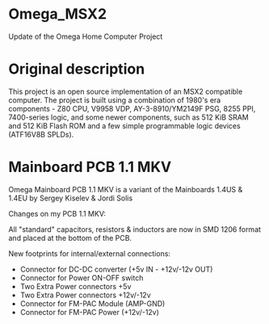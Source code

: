 # Omega_MSX2
Update of the Omega Home Computer Project

# Original description

This project is an open source implementation of an MSX2 compatible computer. The project is built using a combination of 1980's era components - Z80 CPU, V9958 VDP, AY-3-8910/YM2149F PSG, 8255 PPI, 7400-series logic, and some newer components, such as 512 KiB SRAM and 512 KiB Flash ROM and a few simple programmable logic devices (ATF16V8B SPLDs).

# Mainboard PCB 1.1 MKV

Omega Mainboard PCB 1.1 MKV is a variant of the Mainboards 1.4US & 1.4EU by Sergey Kiselev & Jordi Solis

Changes on my PCB 1.1 MKV:

All "standard" capacitors, resistors & inductors are now in SMD 1206 format and placed at the bottom of the PCB.

New footprints for internal/external connections:

* Connector for DC-DC converter (+5v IN - +12v/-12v OUT)
* Connector for Power ON-OFF switch
* Two Extra Power connectors +5v
* Two Extra Power connectors +12v/-12v
* Connector for FM-PAC Module (AMP-GND)
* Connector for FM-PAC Power (+12v/-12v)
